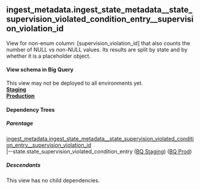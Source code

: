 ## ingest_metadata.ingest_state_metadata__state_supervision_violated_condition_entry__supervision_violation_id
View for non-enum column: [supervision_violation_id]
 that also counts the number of NULL vs non-NULL values. Its results are split by state
 and by whether it is a placeholder object.

#### View schema in Big Query
This view may not be deployed to all environments yet.<br/>
[**Staging**](https://console.cloud.google.com/bigquery?pli=1&p=recidiviz-staging&page=table&project=recidiviz-staging&d=ingest_metadata&t=ingest_state_metadata__state_supervision_violated_condition_entry__supervision_violation_id)
<br/>
[**Production**](https://console.cloud.google.com/bigquery?pli=1&p=recidiviz-123&page=table&project=recidiviz-123&d=ingest_metadata&t=ingest_state_metadata__state_supervision_violated_condition_entry__supervision_violation_id)
<br/>

#### Dependency Trees

##### Parentage
[ingest_metadata.ingest_state_metadata\__state_supervision_violated_condition_entry\__supervision_violation_id](../ingest_metadata/ingest_state_metadata__state_supervision_violated_condition_entry__supervision_violation_id.md) <br/>
|--state.state_supervision_violated_condition_entry ([BQ Staging](https://console.cloud.google.com/bigquery?pli=1&p=recidiviz-staging&page=table&project=recidiviz-staging&d=state&t=state_supervision_violated_condition_entry)) ([BQ Prod](https://console.cloud.google.com/bigquery?pli=1&p=recidiviz-123&page=table&project=recidiviz-123&d=state&t=state_supervision_violated_condition_entry)) <br/>


##### Descendants
This view has no child dependencies.
